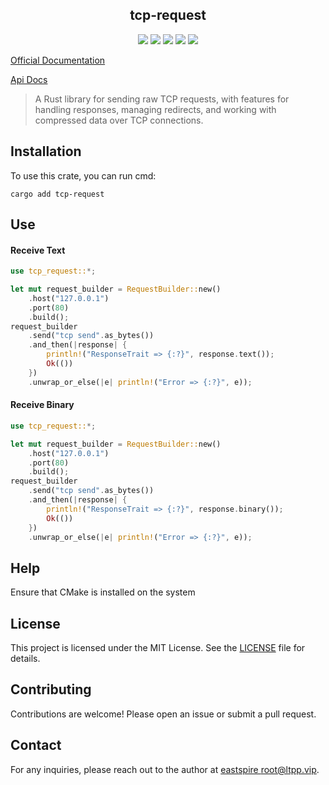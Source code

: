 <center>

## tcp-request

[![](https://img.shields.io/crates/v/tcp-request.svg)](https://crates.io/crates/tcp-request)
[![](https://img.shields.io/crates/d/tcp-request.svg)](https://img.shields.io/crates/d/tcp-request.svg)
[![](https://docs.rs/tcp-request/badge.svg)](https://docs.rs/tcp-request)
[![](https://github.com/eastspire/tcp-request/workflows/Rust/badge.svg)](https://github.com/eastspire/tcp-request/actions?query=workflow:Rust)
[![](https://img.shields.io/crates/l/tcp-request.svg)](./LICENSE)

</center>

[Official Documentation](https://docs.ltpp.vip/tcp-request/)

[Api Docs](https://docs.rs/tcp-request/latest/tcp_request/)

> A Rust library for sending raw TCP requests, with features for handling responses, managing redirects, and working with compressed data over TCP connections.

## Installation

To use this crate, you can run cmd:

```shell
cargo add tcp-request
```

## Use

#### Receive Text

```rs
use tcp_request::*;

let mut request_builder = RequestBuilder::new()
    .host("127.0.0.1")
    .port(80)
    .build();
request_builder
    .send("tcp send".as_bytes())
    .and_then(|response| {
        println!("ResponseTrait => {:?}", response.text());
        Ok(())
    })
    .unwrap_or_else(|e| println!("Error => {:?}", e));
```

#### Receive Binary

```rs
use tcp_request::*;

let mut request_builder = RequestBuilder::new()
    .host("127.0.0.1")
    .port(80)
    .build();
request_builder
    .send("tcp send".as_bytes())
    .and_then(|response| {
        println!("ResponseTrait => {:?}", response.binary());
        Ok(())
    })
    .unwrap_or_else(|e| println!("Error => {:?}", e));
```

## Help

Ensure that CMake is installed on the system

## License

This project is licensed under the MIT License. See the [LICENSE](LICENSE) file for details.

## Contributing

Contributions are welcome! Please open an issue or submit a pull request.

## Contact

For any inquiries, please reach out to the author at [eastspire <root@ltpp.vip>](mailto:root@ltpp.vip).
